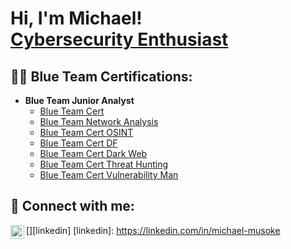 <h1>Hi, I'm Michael! <br/><a href="https://www.linkedin.com/in/michael-musoke/">Cybersecurity Enthusiast</a></h1>

<h2>👨‍💻 Blue Team Certifications:</h2>

- <b> Blue Team Junior Analyst</b>
  - [Blue Team Cert](https://elearning.securityblue.team/home/certificate/562739380)
  - [Blue Team Network Analysis](https://elearning.securityblue.team/home/certificate/577678630)
  - [Blue Team Cert OSINT](https://elearning.securityblue.team/home/certificate/965433532)
  - [Blue Team Cert DF](https://elearning.securityblue.team/home/certificate/117684374)
  - [Blue Team Cert Dark Web](https://elearning.securityblue.team/home/certificate/662844176)
  - [Blue Team Cert Threat Hunting](https://elearning.securityblue.team/home/certificate/227159176)
  - [Blue Team Cert Vulnerability Man](https://elearning.securityblue.team/home/certificate/189686789)

<h2> 🤳 Connect with me:</h2>

[<img align="left" alt="michael-musoke | LinkedIn" width="22px" src="https://cdn.jsdelivr.net/npm/simple-icons@v3/icons/linkedin.svg" />][linkedin]
[linkedin]: https://linkedin.com/in/michael-musoke

<!--
**Muts/Muts256** is a ✨ _special_ ✨ repository because its `README.md` (this file) appears on your GitHub profile.

Here are some ideas to get you started:

- 🔭 I’m currently working on ...
- 🌱 I’m currently learning ...
- 👯 I’m looking to collaborate on ...
- 🤔 I’m looking for help with ...
- 💬 Ask me about ...
- 📫 How to reach me: ...
- 😄 Pronouns: ...
- ⚡ Fun fact: ...
-->

